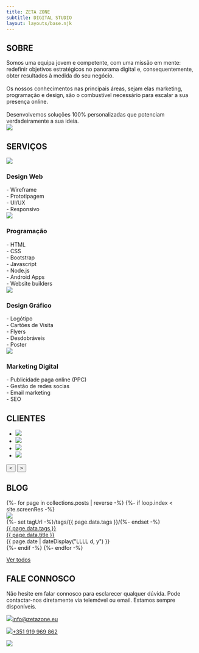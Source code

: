 ```yaml
---
title: ZETA ZONE
subtitle: DIGITAL STUDIO
layout: layouts/base.njk
---
```


<!---------------------------------------------------------------------->
<div id="about">

## SOBRE

<div class="about-col-1" data-aos="fade-right"  data-aos-duration="1000" data-aos-easing="ease-in-sine">
Somos uma equipa jovem e competente, com uma missão em mente: redefinir objetivos estratégicos no panorama digital e, consequentemente, obter resultados à medida do seu negócio.
<br><br>
Os nossos conhecimentos nas principais áreas, sejam elas marketing, programação e design, são o combustível necessário para escalar a sua presença online.
<br><br>
Desenvolvemos soluções 100% personalizadas que potenciam verdadeiramente a sua ideia.
</div>

<div class="about-col-2" data-aos="fade-left"  data-aos-duration="1000" data-aos-easing="ease-in-sine">
<img class="img_team" src="/images/team-big.svg">
</div>

</div>
<!---------------------------------------------------------------------->
<div id="services">

## SERVIÇOS

<div class="services-col-1" data-aos="zoom-in"  data-aos-duration="1000" data-aos-easing="ease-in-sine" id="services-col-1" onclick="openService('services-col-1','services-info-1',0)">
<img class="service-1" src="/images/svg/object-group-regular.svg">

### Design Web

<div class="services-info-1" id="services-info-1">
- Wireframe
<br>
- Prototipagem
<br>
- UI/UX
<br>
- Responsivo
</div>

</div>

<div class="services-col-3" data-aos="zoom-in"  data-aos-duration="1000" data-aos-easing="ease-in-sine" id="services-col-3" onclick="openService('services-col-3','services-info-3',2)">
<img class="service-3" src="/images/svg/desktop-solid.svg">

### Programação

<div class="services-info-3" id="services-info-3">
- HTML
<br>
- CSS
<br>
- Bootstrap
<br>
- Javascript
<br>
- Node.js
<br>
- Android Apps
<br>
- Website builders
</div>

</div>

<div class="services-col-2" data-aos="zoom-in"  data-aos-duration="1000" data-aos-easing="ease-in-sine" id="services-col-2" onclick="openService('services-col-2','services-info-2',1)">
<img class="service-2" src="/images/svg/pencil-ruler-solid.svg">

### Design Gráfico

<div class="services-info-2" id="services-info-2">
- Logótipo
<br>
- Cartões de Visita
<br>
- Flyers
<br>
- Desdobráveis
<br>
- Poster
</div>

</div>

<div class="services-col-4" data-aos="zoom-in"  data-aos-duration="1000" data-aos-easing="ease-in-sine" id="services-col-4" onclick="openService('services-col-4','services-info-4', 3)">
<img class="service-4" src="/images/svg/bullseye-solid.svg">

### Marketing Digital

<div class="services-info-4" id="services-info-4">
- Publicidade paga online (PPC)
<br>
- Gestão de redes socias
<br>
- Email marketing
<br>
- SEO
</div>

</div>

</div>
<!---------------------------------------------------------------------->
<div id="clients">

## CLIENTES

<div class="glide">

  <div class="glide__track" data-glide-el="track">
    <ul class="glide__slides">
      <li class="glide__slide"><img class="img_client-1" src="/images/clients/cll-color.png"></li>
      <li class="glide__slide"><img class="img_client-2" src="/images/clients/congresso_da_saude_PNG.png"></li>
      <li class="glide__slide"><img class="img_client-3" src="/images/clients/logo-rv-100.jpg"></li>
      <li class="glide__slide"><img class="img_client-4" src="/images/clients/cll-color.png"></li>
    </ul>
  </div>
  <div class="glide__arrows" data-glide-el="controls">
    <button class="glide__arrow glide__arrow--left" data-glide-dir="<">&#60;</button>
    <button class="glide__arrow glide__arrow--right" data-glide-dir=">">&#62;</button>
  </div>

</div>

</div>
<!---------------------------------------------------------------------->
<div id="blog">

## BLOG 

<div class="blog_feed" id="blog_feed">
  {%- for page in collections.posts | reverse -%}
    {%- if loop.index < site.screenRes -%}
      <div class="blog_post" data-aos="zoom-in"  data-aos-duration="1000" data-aos-easing="ease-in-sine">
        <div class="blog_image_box"><img class="blog_image" src="{{ page.data.image }}"></div>
        {%- set tagUrl -%}/tags/{{ page.data.tags }}/{%- endset -%}
        <div class="blog_tag" ><a class="tag" href="{{ tagUrl | url }}">{{ page.data.tags }}</a></div>
        <div class="blog_title"><a href="{{ page.url }}">{{ page.data.title }}</a></div>
        <div class="blog_date"><time datetime="{{ page.date }}">{{ page.date | dateDisplay("LLLL d, y") }}</time></div>
      </div> 
      <div class="tag_item" style="display: none"></div>
    {%- endif -%}
  {%- endfor -%}
</div>

<p class="all-posts" data-aos="zoom-in"  data-aos-duration="1000" data-aos-easing="ease-in-sine"><a href="{{ '/posts/' | url }}">Ver todos</a></p>

</div>
<!---------------------------------------------------------------------->
<div id="talk">

## FALE CONNOSCO

<div class="talk-col-1" data-aos="fade-right"  data-aos-duration="1000" data-aos-easing="ease-in-sine">

Não hesite em falar connosco para esclarecer qualquer dúvida. Pode contactar-nos diretamente via telemóvel ou email. Estamos sempre disponíveis.

<p class="talk_text-1"><a href="mailto:info@zetazone.eu"><img class="talk_img-1" src="/images/svg/envelope-regular.svg">info@zetazone.eu</p></a>
<p class="talk_text-2"><a href="https://api.whatsapp.com/send?phone=+351919969862" target="_blank"><img class="talk_img-2" src="/images/svg/whatsapp-brands.svg">+351 919 969 862</p></a>

</div>

<div class="talk-col-2" data-aos="fade-left"  data-aos-duration="1000" data-aos-easing="ease-in-sine">

<img class="" src="/images/conversation.svg">

</div>

</div>








